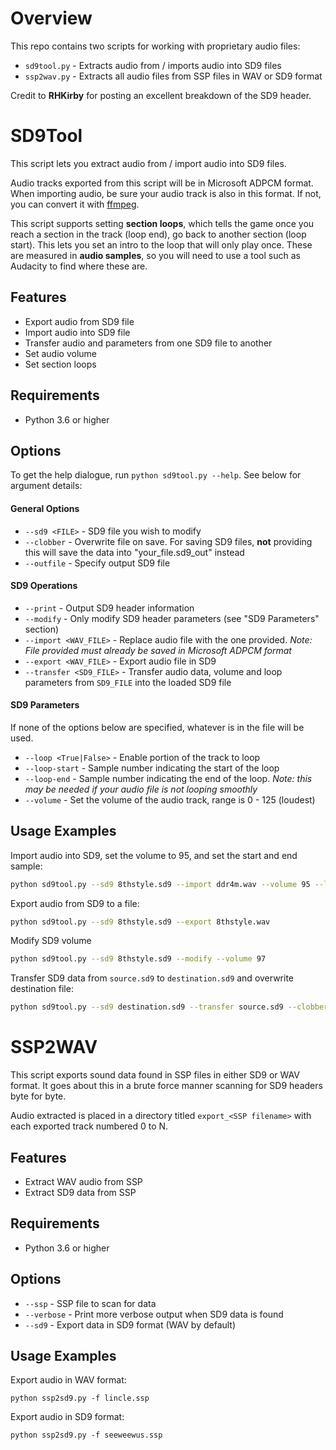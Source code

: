 # Overview

This repo contains two scripts for working with proprietary audio files:
* `sd9tool.py` - Extracts audio from / imports audio into SD9 files
* `ssp2wav.py` - Extracts all audio files from SSP files in WAV or SD9 format

Credit to **RHKirby** for posting an excellent breakdown of the SD9 header.

# SD9Tool
This script lets you extract audio from / import audio into SD9 files. 

Audio tracks exported from this script will be in Microsoft ADPCM format. When importing audio, be sure your audio track is also in this format. If not, you can convert it with [ffmpeg](https://www.ffmpeg.org/download.html).

This script supports setting **section loops**, which tells the game once you reach a section in the track (loop end), go back to another section (loop start). This lets you set an intro to the loop that will only play once. These are measured in **audio samples**, so you will need to use a tool such as Audacity to find where these are.

## Features
* Export audio from SD9 file
* Import audio into SD9 file
* Transfer audio and parameters from one SD9 file to another
* Set audio volume
* Set section loops

## Requirements
* Python 3.6 or higher

## Options
To get the help dialogue, run `python sd9tool.py --help`. See below for argument details:

#### General Options
* `--sd9 <FILE>` - SD9 file you wish to modify
* `--clobber` - Overwrite file on save. For saving SD9 files, **not** providing this will save the data into "your_file.sd9_out" instead
* `--outfile` - Specify output SD9 file

#### SD9 Operations
* `--print` - Output SD9 header information
* `--modify` - Only modify SD9 header parameters (see "SD9 Parameters" section)
* `--import <WAV_FILE>` - Replace audio file with the one provided. *Note: File provided must already be saved in Microsoft ADPCM format*
* `--export <WAV_FILE>` - Export audio file in SD9
* `--transfer <SD9_FILE>` - Transfer audio data, volume and loop parameters from `SD9_FILE` into the loaded SD9 file

#### SD9 Parameters
If none of the options below are specified, whatever is in the file will be used.
* `--loop <True|False>` - Enable portion of the track to loop
* `--loop-start` - Sample number indicating the start of the loop
* `--loop-end` - Sample number indicating the end of the loop. *Note: this may be needed if your audio file is not looping smoothly*
* `--volume` - Set the volume of the audio track, range is 0 - 125 (loudest)

## Usage Examples
Import audio into SD9, set the volume to 95, and set the start and end sample:
```bash
python sd9tool.py --sd9 8thstyle.sd9 --import ddr4m.wav --volume 95 --loop true --loop-start 0 --loop-end 1016063
```

Export audio from SD9 to a file:
```bash
python sd9tool.py --sd9 8thstyle.sd9 --export 8thstyle.wav
```

Modify SD9 volume
```bash
python sd9tool.py --sd9 8thstyle.sd9 --modify --volume 97
```

Transfer SD9 data from `source.sd9` to `destination.sd9` and overwrite destination file:
```bash
python sd9tool.py --sd9 destination.sd9 --transfer source.sd9 --clobber
```

# SSP2WAV
This script exports sound data found in SSP files in either SD9 or WAV format. It goes about this in a brute force manner scanning for SD9 headers byte for byte.

Audio extracted is placed in a directory titled `export_<SSP filename>` with each exported track numbered 0 to N.

## Features
* Extract WAV audio from SSP
* Extract SD9 data from SSP

## Requirements
* Python 3.6 or higher

## Options
* `--ssp` - SSP file to scan for data
* `--verbose` - Print more verbose output when SD9 data is found
* `--sd9` - Export data in SD9 format (WAV by default)

## Usage Examples
Export audio in WAV format:
```
python ssp2sd9.py -f lincle.ssp
```
Export audio in SD9 format:
```
python ssp2sd9.py -f seeweewus.ssp
```
